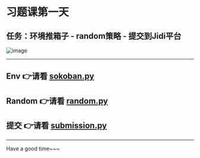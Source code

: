 # 习题课第一天

## 任务：环境推箱子 - random策略 - 提交到Jidi平台
![image](../assets/hw1.png)


---
## Env 👉请看 [sokoban.py](env/sokoban.py)

## Random 👉请看 [random.py](examples/random.py)

## 提交 👉请看 [submission.py](examples/submission.py)

---
Have a good time~~~